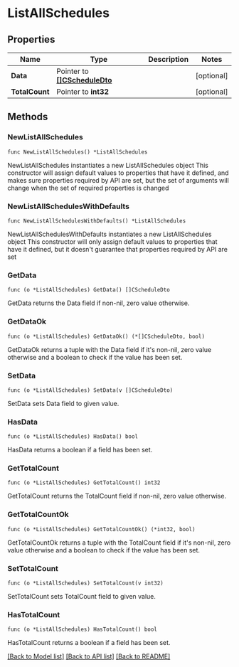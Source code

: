 # ListAllSchedules

## Properties

Name | Type | Description | Notes
------------ | ------------- | ------------- | -------------
**Data** | Pointer to [**[]CScheduleDto**](CScheduleDto.md) |  | [optional] 
**TotalCount** | Pointer to **int32** |  | [optional] 

## Methods

### NewListAllSchedules

`func NewListAllSchedules() *ListAllSchedules`

NewListAllSchedules instantiates a new ListAllSchedules object
This constructor will assign default values to properties that have it defined,
and makes sure properties required by API are set, but the set of arguments
will change when the set of required properties is changed

### NewListAllSchedulesWithDefaults

`func NewListAllSchedulesWithDefaults() *ListAllSchedules`

NewListAllSchedulesWithDefaults instantiates a new ListAllSchedules object
This constructor will only assign default values to properties that have it defined,
but it doesn't guarantee that properties required by API are set

### GetData

`func (o *ListAllSchedules) GetData() []CScheduleDto`

GetData returns the Data field if non-nil, zero value otherwise.

### GetDataOk

`func (o *ListAllSchedules) GetDataOk() (*[]CScheduleDto, bool)`

GetDataOk returns a tuple with the Data field if it's non-nil, zero value otherwise
and a boolean to check if the value has been set.

### SetData

`func (o *ListAllSchedules) SetData(v []CScheduleDto)`

SetData sets Data field to given value.

### HasData

`func (o *ListAllSchedules) HasData() bool`

HasData returns a boolean if a field has been set.

### GetTotalCount

`func (o *ListAllSchedules) GetTotalCount() int32`

GetTotalCount returns the TotalCount field if non-nil, zero value otherwise.

### GetTotalCountOk

`func (o *ListAllSchedules) GetTotalCountOk() (*int32, bool)`

GetTotalCountOk returns a tuple with the TotalCount field if it's non-nil, zero value otherwise
and a boolean to check if the value has been set.

### SetTotalCount

`func (o *ListAllSchedules) SetTotalCount(v int32)`

SetTotalCount sets TotalCount field to given value.

### HasTotalCount

`func (o *ListAllSchedules) HasTotalCount() bool`

HasTotalCount returns a boolean if a field has been set.


[[Back to Model list]](../README.md#documentation-for-models) [[Back to API list]](../README.md#documentation-for-api-endpoints) [[Back to README]](../README.md)


